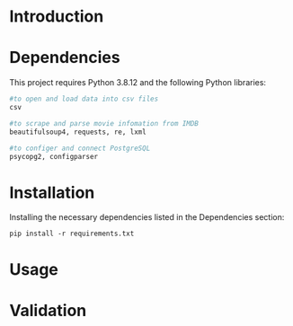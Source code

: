 # Introduction



# Dependencies
This project requires Python 3.8.12 and the following Python libraries:
```python
#to open and load data into csv files
csv
```
```python
#to scrape and parse movie infomation from IMDB
beautifulsoup4, requests, re, lxml 
```
```python
#to configer and connect PostgreSQL
psycopg2, configparser 
```

# Installation
Installing the necessary dependencies listed in the Dependencies section:
```
pip install -r requirements.txt
```

# Usage

# Validation


